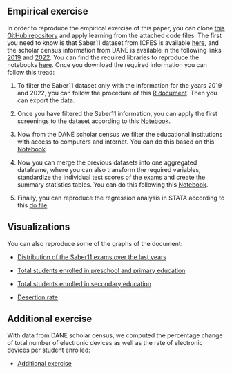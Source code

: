 ## Empirical exercise

In order to reproduce the empirical exercise of this paper, you can clone [this GitHub repository][1] and apply learning from the attached code files. The first you need to know is that Saber11 dataset from ICFES is available [here][2], and the scholar census information from DANE is available in the following links [2019][3] and [2022][4]. You can find the required libraries to reproduce the notebooks [here][5]. Once you download the required information you can follow this tread:

1. To filter the Saber11 dataset only with the information for the years 2019 and 2022, you can follow the procedure of this [R document][6]. Then you can export the data.

2. Once you have filtered the Saber11 information, you can apply the first screenings to the dataset according to this [Notebook][7].

3. Now from the DANE scholar census we filter the educational institutions with access to computers and internet. You can do this based on this [Notebook][8].

4. Now you can merge the previous datasets into one aggregated dataframe, where you can also transform the required variables, standardize the individual test scores of the exams and create the summary statistics tables. You can do this following this [Notebook][9].

5. Finally, you can reproduce the regression analysis in STATA according to this [do file][10].

## Visualizations

You can also reproduce some of the graphs of the document:

* [Distribution of the Saber11 exams over the last years][11]

* [Total students enrolled in preschool and primary education][12]

* [Total students enrolled in secondary education][13]

* [Desertion rate][14]

## Additional exercise

With data from DANE scholar census, we computed the percentage change of total number of electronic devices as well as the rate of electronic devices per student enrolled:

* [Additional exercise][15]

[1]: https://github.com/migue-08/Research_paper_MS_econ
[2]: https://www.datos.gov.co/Educaci-n/Resultados-nicos-Saber-11/kgxf-xxbe/about_data
[3]: https://microdatos.dane.gov.co/index.php/catalog/669/get-microdata
[4]: https://microdatos.dane.gov.co/index.php/catalog/801/get-microdata
[5]: https://github.com/migue-08/Research_paper_MS_econ/raw/refs/heads/main/requirements.txt
[6]: https://migue-08.github.io/Research_paper_MS_econ/
[7]: https://nbviewer.org/github/migue-08/Research_paper_MS_econ/blob/main/Saber_11_Cleaning.ipynb
[8]: https://nbviewer.org/github/migue-08/Research_paper_MS_econ/blob/main/Acceso_tecnolog%C3%ADa_por_estudiante.ipynb
[9]: https://nbviewer.org/github/migue-08/Research_paper_MS_econ/blob/main/merged.ipynb
[10]: https://github.com/migue-08/Research_paper_MS_econ/raw/refs/heads/main/regression_analysis.do
[11]: https://nbviewer.org/github/migue-08/Research_paper_MS_econ/blob/main/Grafico_distribucion_datos.ipynb
[12]: https://nbviewer.org/github/migue-08/Research_paper_MS_econ/blob/main/Matricula_ed_inic_bas_primaria.ipynb
[13]: https://nbviewer.org/github/migue-08/Research_paper_MS_econ/blob/main/Matricula_ed_bas_sec_media.ipynb
[14]: https://nbviewer.org/github/migue-08/Research_paper_MS_econ/blob/main/Tasa_deserci%C3%B3n.ipynb
[15]: https://nbviewer.org/github/migue-08/Research_paper_MS_econ/blob/main/Tasa_tecnolog%C3%ADa_por_estudiante.ipynb
